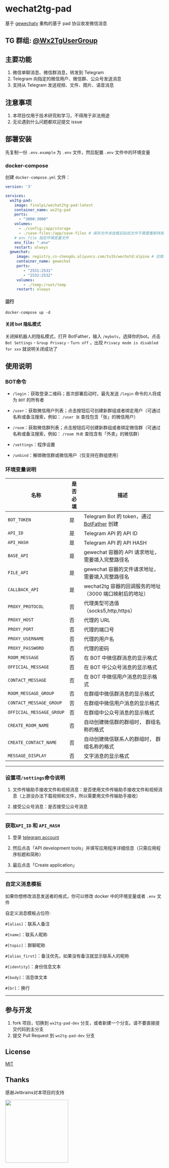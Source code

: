 # wechat2tg-pad

基于 [gewechaty](https://github.com/mikoshu/gewechaty) 重构的基于 pad 协议收发微信消息

## TG 群组: [@Wx2TgUserGroup](https://t.me/+AD02MEZa-og3ZGY1)

## 主要功能

1. 微信单聊消息、微信群消息，转发到 Telegram
2. Telegram 向指定的微信用户、微信群、公众号发送消息
3. 支持从 Telegram 发送视频、文件、图片、语音消息

## 注意事项

1. 本项目仅用于技术研究和学习，不得用于非法用途
2. 无论遇到什么问题都欢迎提交 issue

## 部署安装

先复制一份 `.env.example` 为 `.env` 文件，然后配置 `.env` 文件中的环境变量

### docker-compose

创建 `docker-compose.yml` 文件：

```yaml
version: '3'

services:
  wx2tg-pad:
    image: finalpi/wechat2tg-pad:latest
    container_name: wx2tg-pad
    ports:
      - "3000:3000"
    volumes:
      - ./config:/app/storage
      - ./save-files:/app/save-files # 保存文件夹挂载后贴纸文件不需要重新转换
    # env_file 指定环境变量文件
    env_file: ".env"
    restart: always
  gewechat:
     image: registry.cn-chengdu.aliyuncs.com/tu1h/wechotd:alpine # 拉取镜像
     container_name: gewechat
     ports:
        - "2531:2531"
        - "2532:2532"
     volumes:
        - ./temp:/root/temp
     restart: always
```

#### 运行

```shell
docker-compose up -d
```

#### 关闭 bot 隐私模式

关闭掉机器人的隐私模式，打开 BotFather，输入 `/mybots`，选择你的bot。点击 `Bot Settings` - `Group Privacy` - `Turn off`
，出现 `Privacy mode is disabled for xxx` 就说明关闭成功了

## 使用说明

### BOT命令

- `/login`：获取登录二维码；首次部署启动时，最先发送 `/login` 命令的人将成为 `BOT` 的所有者

- `/user`：获取微信用户列表；点击按钮后可创建新群组或者绑定用户（可通过名称或备注搜索，例如： `/user 张` 查找包含「张」的微信用户）

- `/room`：获取微信群列表；点击按钮后可创建新群组或者绑定微信群（可通过名称或备注搜索，例如： `/room 外卖` 查找含有「外卖」的微信群）

- `/settings`：程序设置

- `/unbind`：解绑微信群或微信用户（仅支持在群组使用）

### 环境变量说明

|名称| 是否必填 | 描述                                                             |
|--|------|----------------------------------------------------------------|
|`BOT_TOKEN`| 是    | Telegram Bot 的 token，通过 [BotFather](https://t.me/BotFather) 创建 |
|`API_ID`| 是    | Telegram API 的 API ID                                          |
|`API_HASH`| 是    | Telegram API 的 API HASH                                        |
|`BASE_API`| 是    | gewechat 容器的 API 请求地址，需要填入完整路径名                                |
|`FILE_API`| 是    | gewechat 容器的文件请求地址，需要填入完整路径名                                   |
|`CALLBACK_API`| 是    | wechat2tg 容器的回调服务的地址（3000 端口映射后的地址）                            |
|`PROXY_PROTOCOL`| 否    | 代理类型可选值（socks5,http,https）                                     |
|`PROXY_HOST`| 否    | 代理的 URL                                                        |
|`PROXY_PORT`| 否    | 代理的端口号                                                         |
|`PROXY_USERNAME`| 否    | 代理的用户名                                                         |
|`PROXY_PASSWORD`| 否    | 代理的密码                                                          |
|`ROOM_MESSAGE`| 否    | 在 BOT 中微信群消息的显示格式                                              |
|`OFFICIAL_MESSAGE`| 否    | 在 BOT 中公众号消息的显示格式                                              |
|`CONTACT_MESSAGE`| 否    | 在 BOT 中微信用户消息的显示格式                                             |
|`ROOM_MESSAGE_GROUP`| 否    | 在群组中微信群消息的显示格式                                                 |
|`CONTACT_MESSAGE_GROUP`| 否    | 在群组中微信用户消息的显示格式                                                |
|`OFFICIAL_MESSAGE_GROUP`| 否    | 在群组中公众号消息的显示格式                                                 |
|`CREATE_ROOM_NAME`| 否    | 自动创建微信群的群组时， 群组名称的格式                                           |
|`CREATE_CONTACT_NAME`| 否    | 自动创建微信联系人的群组时， 群组名称的格式                                         |
|`MESSAGE_DISPLAY`| 否    | 文字消息的显示格式                                                      |

 ---

### 设置项`/settings`命令说明

1. 文件传输助手接收文件和视频消息：是否使用文件传输助手接收文件和视频消息（上游没办法下载视频和文件，所以需要用文件传输助手接收）

2. 接受公众号消息：是否接受公众号消息

---

### 获取`API_ID` 和 `API_HASH`

1. 登录 [telegram account](https://my.telegram.org/)

2. 然后点击「API development tools」并填写应用程序详细信息（只需应用程序标题和简称）

3. 最后点击「Create application」

---

### 自定义消息模板

如果你想修改消息发送者的格式，你可以修改 docker 中的环境变量或者 `.env` 文件

自定义消息模板占位符:

`#[alias]`：联系人备注

`#[name]`：联系人昵称

`#[topic]`：群聊昵称

`#[alias_first]`：备注优先，如果没有备注就显示联系人的昵称

`#[identity]`：身份信息文本

`#[body]`：消息体文本

`#[br]`：换行

---

## 参与开发

1. fork 项目，切换到 `wx2tg-pad-dev` 分支，或者新建一个分支。请不要直接提交代码到主分支
2. 提交 Pull Request 到 `wx2tg-pad-dev` 分支


## License

[MIT](LICENSE)


## Thanks

感谢Jetbrains对本项目的支持

[<img src="https://resources.jetbrains.com/storage/products/company/brand/logos/jetbrains.png" width="200">](https://www.jetbrains.com)